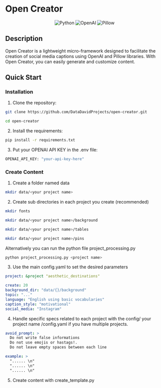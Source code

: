 # Open Creator

<p align="center">
  <img src="https://img.shields.io/badge/Python-3.8-blue" alt="Python">
  <img src="https://img.shields.io/badge/OpenAI-latest-green" alt="OpenAI">
  <img src="https://img.shields.io/badge/Pillow-latest-red" alt="Pillow">
</p>

## Description

Open Creator is a lightweight micro-framework designed to facilitate the creation of social media captions using OpenAI and Pillow libraries. With Open Creator, you can easily generate and customize content.

## Quick Start

### Installation

1. Clone the repository:

```bash
git clone https://github.com/DataDavidProjects/open-creator.git
```

```bash
cd open-creator
```

2. Install the requirements:

```bash
pip install -r requirements.txt
```

3. Put your OPENAI API KEY in the .env file:

```bash
OPENAI_API_KEY: "your-api-key-here"
```

### Create Content

1. Create a folder named data

```bash
mkdir data/<your project name>
```

2. Create sub directories in each project you create (recommended)

```bash
mkdir fonts
```

```bash
mkdir data/<your project name>/background
```

```bash
mkdir data/<your project name>/tables
```

```bash
mkdir data/<your project name>/pins
```

Alternatively you can run the python file project_processing.py

```bash
python project_processing.py <project name>
```

3. Use the main config.yaml to set the desired parameters

```yaml
project: &project "aesthetic_destinations"

create: 20
background_dir: "data/{}/background"
topic: "..."
language: "English using basic vocabularies"
caption_style: "motivational"
social_media: "Instagram"
```

4. Handle specific specs related to each project with the config/ your project name /config.yaml if you have multiple projects.

```yaml
avoid_prompt: >
  Do not write false informations
  Do not use emojis or hastags!.
  Do not leave empty spaces between each line

example: >
  "...... \n"
  "...... \n"
  "...... \n"
```

5. Create content with create_template.py
